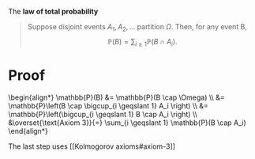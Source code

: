 The **law of total probability**

> Suppose disjoint events $A_1, A_2, \dots$ partition $\Omega$. Then, for any event B, $$\mathbb{P}(B) = \sum_{i \geqslant 1} \mathbb{P}(B \cap A_i).$$

# Proof

\begin{align\*}
\mathbb{P}(B) &= \mathbb{P}(B \cap \Omega) \\\\
&= \mathbb{P}\left(B \cap \bigcup_{i \geqslant 1} A_i \right) \\\\
&= \mathbb{P}\left(\bigcup_{i \geqslant 1} B \cap A_i \right) \\\\
&\overset{\text{Axiom 3}}{=} \sum_{i \geqslant 1} \mathbb{P}(B \cap A_i)
\end{align\*}

The last step uses [[Kolmogorov axioms#axiom-3]]